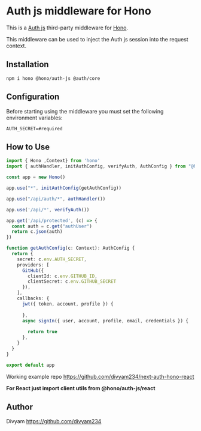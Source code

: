 # Auth js middleware for Hono

This is a [Auth js](https://next-auth.js.org) third-party middleware for [Hono](https://github.com/honojs/hono).

This middleware can be used to inject the Auth js session into the request context.

## Installation

```plain
npm i hono @hono/auth-js @auth/core
```

## Configuration

Before starting using the middleware you must set the following environment variables:

```plain
AUTH_SECRET=#required
```

## How to Use

```ts
import { Hono ,Context} from 'hono'
import { authHandler, initAuthConfig, verifyAuth, AuthConfig } from "@hono/auth-js"

const app = new Hono()

app.use("*", initAuthConfig(getAuthConfig))

app.use("/api/auth/*", authHandler())

app.use('/api/*', verifyAuth())

app.get('/api/protected', (c) => {
  const auth = c.get("authUser")
  return c.json(auth)
})

function getAuthConfig(c: Context): AuthConfig {
  return {
    secret: c.env.AUTH_SECRET,
    providers: [
      GitHub({
        clientId: c.env.GITHUB_ID,
        clientSecret: c.env.GITHUB_SECRET
      }),
    ],
    callbacks: {
      jwt({ token, account, profile }) {
       
      },
      async signIn({ user, account, profile, email, credentials }) {
      
        return true
      },
    }
  }
}

export default app
```
Working example repo https://github.com/divyam234/next-auth-hono-react

**For React just import client utils from @hono/auth-js/react**
## Author

Divyam <https://github.com/divyam234>
